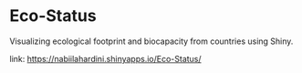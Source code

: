 # Eco-Status
 Visualizing ecological footprint and biocapacity from countries using Shiny.
 
 link: https://nabiilahardini.shinyapps.io/Eco-Status/
